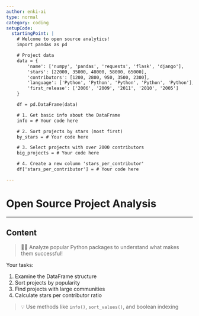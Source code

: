 ```yaml
---
author: enki-ai
type: normal
category: coding
setupCode:
  startingPoint: |
    # Welcome to open source analytics!
    import pandas as pd

    # Project data
    data = {
        'name': ['numpy', 'pandas', 'requests', 'flask', 'django'],
        'stars': [22000, 35000, 48000, 58000, 65000],
        'contributors': [1200, 2800, 950, 3500, 2300],
        'language': ['Python', 'Python', 'Python', 'Python', 'Python'],
        'first_release': ['2006', '2009', '2011', '2010', '2005']
    }

    df = pd.DataFrame(data)

    # 1. Get basic info about the DataFrame
    info = # Your code here

    # 2. Sort projects by stars (most first)
    by_stars = # Your code here

    # 3. Select projects with over 2000 contributors
    big_projects = # Your code here

    # 4. Create a new column 'stars_per_contributor'
    df['stars_per_contributor'] = # Your code here

---
```


# Open Source Project Analysis

---
## Content

> 👩‍💻 Analyze popular Python packages to understand what makes them successful!

Your tasks:
1. Examine the DataFrame structure
2. Sort projects by popularity
3. Find projects with large communities
4. Calculate stars per contributor ratio

> 💡 Use methods like `info()`, `sort_values()`, and boolean indexing 